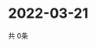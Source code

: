 # 2022-03-21
  共 0条

  <!-- BEGIN -->
  <!-- 最后更新时间Mon Mar 21 2022 13:14:51 GMT+0000 (Coordinated Universal Time) -->
  
  <!-- END -->
  
  